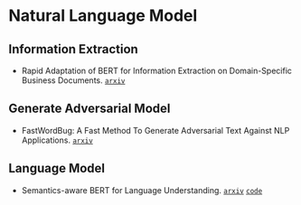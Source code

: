 # Natural Language Model

## Information Extraction

- Rapid Adaptation of BERT for Information Extraction on Domain-Specific Business Documents. [`arxiv`](https://arxiv.org/pdf/2002.01861.pdf)

## Generate Adversarial Model

- FastWordBug: A Fast Method To Generate Adversarial Text Against NLP Applications. [`arxiv`](https://arxiv.org/pdf/2002.00760.pdf)

## Language Model

- Semantics-aware BERT for Language Understanding. [`arxiv`](https://arxiv.org/pdf/1909.02209.pdf) [`code`](https://github.com/cooelf/SemBERT)